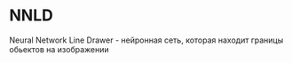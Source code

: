 # NNLD
Neural Network Line Drawer - нейронная сеть, которая находит границы обьектов на изображении
